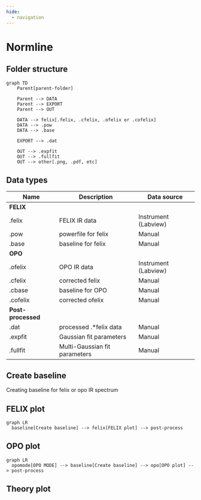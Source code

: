 ```yaml
---
hide:
  - navigation
---
```


# Normline

## Folder structure

```mermaid
graph TD
    Parent[parent-folder]

    Parent --> DATA
    Parent --> EXPORT
    Parent --> OUT
    
    DATA --> felix[.felix, .cfelix, .ofelix or .cofelix]
    DATA --> .pow
    DATA --> .base

    EXPORT --> .dat

    OUT --> .expfit
    OUT --> .fullfit
    OUT --> other[.png, .pdf, etc]

```

## Data types

| Name | Description | Data source |
| --- | --- | --- |
| __FELIX__
| .felix   | FELIX IR data | Instrument (Labview) |
| .pow     | powerfile for felix | Manual |
| .base    | baseline for felix | Manual |
| __OPO__
| .ofelix  | OPO IR data | Instrument (Labview) |
| .cfelix  | corrected felix | Manual |
| .cbase   | baseline for OPO | Manual |
| .cofelix | corrected ofelix | Manual |
| __Post-processed__
| .dat    | processed .*felix data | Manual |
| .expfit | Gaussian fit parameters | Manual |
| .fullfit | Multi-Gaussian fit parameters | Manual |

## Create baseline

Creating baseline for felix or opo IR spectrum

## FELIX plot

```mermaid
graph LR
  baseline[Create baseline] --> felix[FELIX plot] --> post-process
```

## OPO plot

```mermaid
graph LR
  opomode[OPO MODE] --> baseline[Create baseline] --> opo[OPO plot] --> post-process
```

## Theory plot

